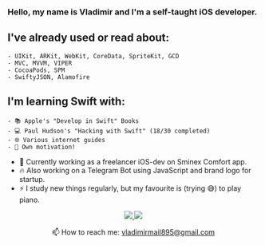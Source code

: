 ### Hello, my name is Vladimir and I'm a self-taught iOS developer.

## I've already used or read about:
    - UIKit, ARKit, WebKit, CoreData, SpriteKit, GCD
    - MVC, MVVM, VIPER
    - CocoaPods, SPM
    - SwiftyJSON, Alamofire

## I'm learning Swift with:
    - 📚 Apple's "Develop in Swift" Books
    - 💻 Paul Hudson's "Hacking with Swift" (18/30 completed)
    - 🌐 Various internet guides
    - 🐂 Own motivation!

- 🔭 Currently working as a freelancer iOS-dev on Sminex Comfort app.
- 🔥 Also working on a Telegram Bot using JavaScript and brand logo for startup.
- ⚡ I study new things regularly, but my favourite is (trying 😅) to play piano.

<p align='center'>
   <a href="www.linkedin.com/in/vtimofeev">
       <img src="https://img.shields.io/badge/linkedin-%230077B5.svg?&style=for-the-badge&logo=linkedin&logoColor=white"/>
   </a>
   <a href="https://www.codewars.com/users/Giralis">
       <img src="https://img.shields.io/badge/codewars-%230077B5.svg?&style=for-the-badge&logo=codewars&logoColor=red"/>
   </a>
<p align='center'>
   📫 How to reach me: <a href='mailto:vladimirmail895@gmail.com'>vladimirmail895@gmail.com</a>
</p>
